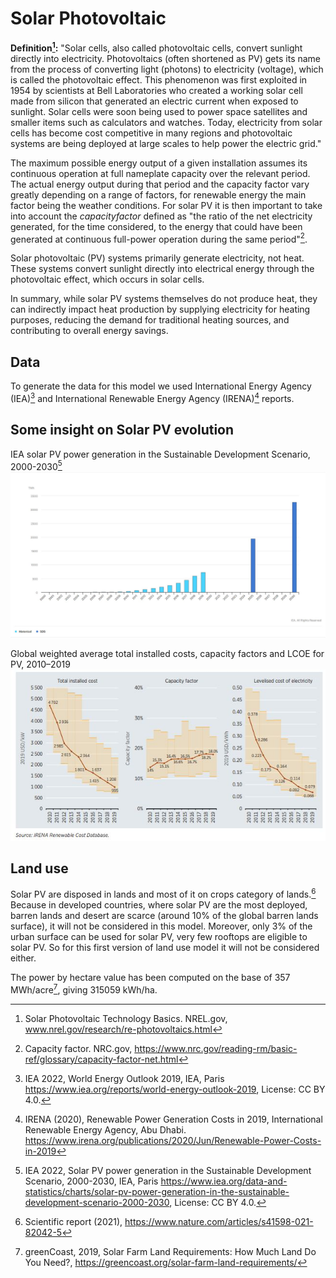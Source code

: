 # Solar Photovoltaic 

**Definition[^1]:**
"Solar cells, also called photovoltaic cells, convert sunlight directly into electricity.
Photovoltaics (often shortened as PV) gets its name from the process of converting light (photons) to electricity (voltage), which is called the photovoltaic effect. This phenomenon was first exploited in 1954 by scientists at Bell Laboratories who created a working solar cell made from silicon that generated an electric current when exposed to sunlight. Solar cells were soon being used to power space satellites and smaller items such as calculators and watches. Today, electricity from solar cells has become cost competitive in many regions and photovoltaic systems are being deployed at large scales to help power the electric grid."

The maximum possible energy output of a given installation assumes its continuous operation at full nameplate capacity over the relevant period. The actual energy output during that period and the capacity factor vary greatly depending on a range of factors, for renewable energy the main factor being the weather conditions. For solar PV it is then important to take into account the $capacity factor$ defined as "the ratio of the net electricity generated, for the time considered, to the energy that could have been generated at continuous full-power operation during the same period"[^2].

Solar photovoltaic (PV) systems primarily generate electricity, not heat. These systems convert sunlight directly into electrical energy through the photovoltaic effect, which occurs in solar cells. 

In summary, while solar PV systems themselves do not produce heat, they can indirectly impact heat production by supplying electricity for heating purposes, reducing the demand for traditional heating sources, and contributing to overall energy savings.
## Data     
To generate the data for this model we used International Energy Agency (IEA)[^3] and International Renewable Energy Agency (IRENA)[^4] reports.
## Some insight on Solar PV evolution
IEA solar PV power generation in the Sustainable Development Scenario, 2000-2030[^7]
![](IEAsolarprodsds.png)  

 Global weighted average total installed costs, capacity factors and LCOE for PV, 2010–2019
 ![](IRENAcostevol.png)
 
## Land use
Solar PV are disposed in lands and most of it on crops category of lands.[^5] 
Because in developed countries, where solar PV are the most deployed, barren lands and desert are scarce (around 10% of the global barren lands surface), it will not be considered in this model.
Moreover, only 3% of the urban surface can be used for solar PV, very few rooftops are eligible to solar PV. So for this first version of land use model it will not be considered either. 

The power by hectare value has been computed on the base of 357 MWh/acre[^6], giving 315059 kWh/ha.

[^1]: Solar Photovoltaic Technology Basics. NREL.gov, www.nrel.gov/research/re-photovoltaics.html 
[^2]: Capacity factor. NRC.gov, https://www.nrc.gov/reading-rm/basic-ref/glossary/capacity-factor-net.html
[^3]: IEA 2022, World Energy Outlook 2019, IEA, Paris https://www.iea.org/reports/world-energy-outlook-2019, License: CC BY 4.0.
[^4]: IRENA (2020), Renewable Power Generation Costs in 2019,
International Renewable Energy Agency, Abu Dhabi. https://www.irena.org/publications/2020/Jun/Renewable-Power-Costs-in-2019
[^5]: Scientific report (2021), https://www.nature.com/articles/s41598-021-82042-5
[^6]: greenCoast, 2019, Solar Farm Land Requirements: How Much Land Do You Need?, https://greencoast.org/solar-farm-land-requirements/
[^7]: IEA 2022, Solar PV power generation in the Sustainable Development Scenario, 2000-2030, IEA, Paris https://www.iea.org/data-and-statistics/charts/solar-pv-power-generation-in-the-sustainable-development-scenario-2000-2030, License: CC BY 4.0.
[^8]: https://www.eia.gov/energyexplained/solar/photovoltaics-and-electricity.php#:~:text=A%20photovoltaic%20(PV)%20cell%2C,convert%20artificial%20light%20into%20electricity